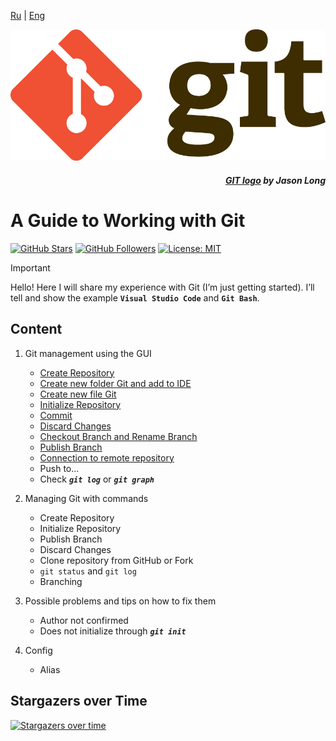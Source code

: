 [Ru](/readme.md) | [Eng](readme_en.md)

![](/assets/Git_Logo_full.png)
<div align="right">

##### _[GIT logo](https://git-scm.com/downloads/logos) by Jason Long_

</div>

# A Guide to Working with Git

[![GitHub Stars](https://img.shields.io/github/stars/dimachque/Guide-to-Git-HW-01?style=social)](https://github.com/dimachque/Guide-to-Git-HW-01)
[![GitHub Followers](https://img.shields.io/github/followers/dimachque?style=social)](https://github.com/dimachque)
[![License: MIT](https://img.shields.io/badge/License-MIT-blue.svg)](https://opensource.org/licenses/MIT)

> [!IMPORTANT]      
>Hello! Here I will share my experience with Git (I’m just getting started). I’ll tell and show the example **`Visual Studio Code`** and **`Git Bash`**.

## Content

1. Git management using the GUI
    * [Create Repository](/readme_en/create%20repository_en.md)
    * [Create new folder Git and add to IDE](/readme_en/create%20new%20folder_en.md)
    * [Create new file Git](/readme_en/create%20new%20file_en.md)
    * [Initialize Repository](/readme_en/iInitialize%20repository_en.md)
    * [Commit](/readme_en/commit_en.md)
    * [Discard Changes](/readme_en/Discard%20Changes_en.md)
    * [Checkout Branch and Rename Branch](/readme_en/Branching_en.md)
    * [Publish Branch](/readme_en/Publish%20Branch_en.md)
    * [Connection to remote repository](/readme_en/Connection%20to%20remote%20repository_en.md)
    * Push to...
    * Check **_`git log`_** or **_`git graph`_**

2. Managing Git with commands
    * Create Repository
    * Initialize Repository
    * Publish Branch
    * Discard Changes
    * Clone repository from GitHub or Fork
    * `git status` and `git log`
    * Branching

3. Possible problems and tips on how to fix them
    * Author not confirmed
    * Does not initialize through **_`git init`_**

4. Config
    * Alias

## Stargazers over Time

[![Stargazers over time](https://starchart.cc/dimachque/Guide-to-Git-HW-01.svg?variant=adaptive)](https://starchart.cc/dimachque/Guide-to-Git-HW-01)
